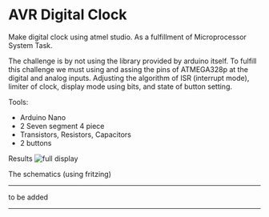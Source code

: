 # AVR Digital Clock

Make digital clock using atmel studio. As a fulfillment of Microprocessor System Task.

The challenge is by not using the library provided by arduino itself. To fulfill this challenge we must using and assing the pins of ATMEGA328p at the digital and analog inputs. Adjusting the algorithm of ISR (interrupt mode), limiter of clock, display mode using bits, and state of button setting. 

Tools:
* Arduino Nano
* 2 Seven segment 4 piece
* Transistors, Resistors, Capacitors
* 2 buttons

Results
![full display](./src/20190307_192816.jpg)

The schematics (using fritzing)
***
to be added
***
